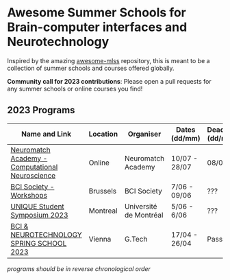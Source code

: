 # Awesome Summer Schools for Brain-computer interfaces and Neurotechnology 

Inspired by the amazing [awesome-mlss](https://github.com/sshkhr/awesome-mlss) repository, this is meant to be a 
collection of summer schools and courses offered globally.

**Community call for 2023 contributions**: Please open a pull requests for any summer schools or online courses
you find!

## 2023 Programs

| Name and Link                                                                                                   | Location | Organiser              | Dates (dd/mm) | Deadline (dd/mm) | Fee    | Notes   |
|-----------------------------------------------------------------------------------------------------------------|----------|------------------------|---------------|------------------|--------|---------|
| [Neuromatch Academy - Computational Neuroscience](https://academy.neuromatch.io/courses)                        | Online   | Neuromatch Academy     | 10/07 - 28/07 | 08/05            | varies |         |
| [BCI Society - Workshops](https://bcisociety.org/workshops/)                                                    | Brussels | BCI Society            | 7/06 - 09/06  | ???              | varies |         |
| [UNIQUE Student Symposium 2023](https://www.eventbrite.ca/e/unique-student-symposium-2023-tickets-616558853127) | Montreal | Université de Montréal | 5/06 - 6/06   | ???              | 20 CAD | NeuroAI |
| [BCI & NEUROTECHNOLOGY SPRING SCHOOL 2023](https://www.gtec.at/spring-school-2023/)                             | Vienna   | G.Tech                 | 17/04 - 26/04 | Passed           |        |         |

*programs should be in reverse chronological order*
